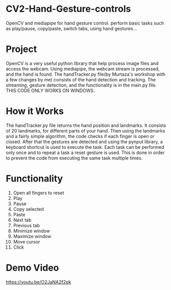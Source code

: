 # CV2-Hand-Gesture-controls
OpenCV and mediapipe for hand gesture control. perform basic tasks such as play/pause, copy/paste, switch tabs, using hand gestures...
# Project
OpenCV is a very useful python library that help process image files and access the webcam. Using mediapipe, the webcam stream is processed, and the hand is found. The handTracker.py file(by Murtaza's workshop with a few changes by me) consists of the hand detection and tracking. The streaming, gesture detection, and the functionality is in the main.py file. THIS CODE ONLY WORKS ON WINDOWS.
# How it Works
The handTracker.py file returns the hand position and landmarks. It consists of 20 landmarks, for different parts of your hand. Then using the landmarks and a fairly simple algorithm, the code checks if each finger is open or closed. After that the gestures are detected and using the pynput library, a keyboard shortcut is used to execute the task. Each task can be performed only once and to repeat a task a reset gesture is used. This is done in order to prevent the code from executing the same task multiple times.
# Functionality
1. Open all fingers to reset
2. Play
3. Pause
4. Copy selected
5. Paste
6. Next tab
7. Previous tab
8. Minimize window
9. Maximize window
10. Move cursor
11. Click
# Demo Video
https://youtu.be/O2JaNA2f2qk
